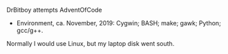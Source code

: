 DrBitboy attempts AdventOfCode

- Environment, ca. November, 2019:  Cygwin; BASH; make; gawk; Python; gcc/g++.

Normally I would use Linux, but my laptop disk went south.
